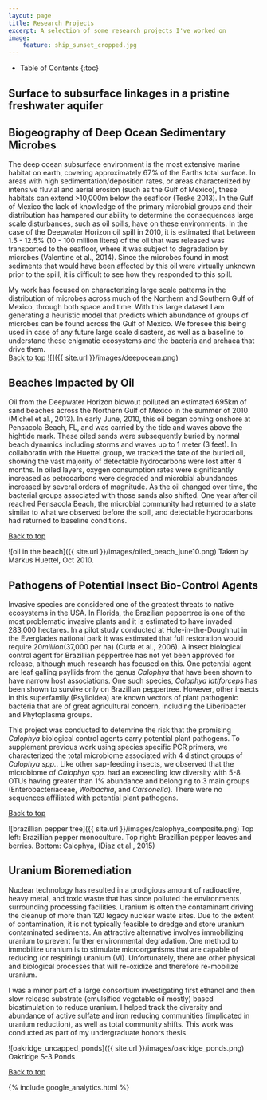 ```yaml
---
layout: page
title: Research Projects
excerpt: A selection of some research projects I've worked on
image:
    feature: ship_sunset_cropped.jpg
---
```


* Table of Contents
{:toc}

## Surface to subsurface linkages in a pristine freshwater aquifer



## Biogeography of Deep Ocean Sedimentary Microbes
The deep ocean subsurface environment is the most extensive marine habitat on earth, covering approximately 67% of the Earths total surface. In areas with high sedimentation/deposition rates, or areas characterized by intensive fluvial and aerial erosion (such as the Gulf of Mexico), these habitats can extend >10,000m below the seafloor (Teske 2013). In the Gulf of Mexico the lack of knowledge of the primary microbial groups and their distribution has hampered our ability to determine the consequences large scale disturbances, such as oil spills, have on these environments. In the case of the Deepwater Horizon oil spill in 2010, it is estimated that between 1.5 - 12.5% (10 - 100 million liters) of the oil that was released was transported to the seafloor, where it was subject to degradation by microbes (Valentine et al., 2014). Since the microbes found in most sediments that would have been affected by this oil were virtually unknown prior to the spill, it is difficult to see how they responded to this spill.

My work has focused on characterizing large scale patterns in the distribution of microbes across much of the Northern and Southern Gulf of Mexico, through both space and time. With this large dataset I am generating a heuristic model that predicts which abundance of groups of microbes can be found across the Gulf of Mexico. We foresee this being used in case of any future large scale disasters, as well as a baseline to understand these enigmatic ecosystems and the bacteria and archaea that drive them.  
<a href="#top">Back to top </a>
![]({{ site.url }}/images/deepocean.png)

## Beaches Impacted by Oil
Oil from the Deepwater Horizon blowout polluted an estimated 695km of sand beaches across the Northern Gulf of Mexico in the summer of 2010 (Michel et al., 2013). In early June, 2010, this oil began coming onshore at Pensacola Beach, FL, and was carried by the tide and waves above the hightide mark. These oiled sands were subsequently buried by normal beach dynamics including storms and waves up to 1 meter (3 feet). In collaboratin with the Huettel group, we tracked the fate of the buried oil, showing the vast majority of detectable hydrocarbons were lost after 4 months. In oiled layers, oxygen consumption rates were significantly increased as petrocarbons were degraded and microbial abundances increased by several orders of magnitude. As the oil changed over time, the bacterial groups associated with those sands also shifted. One year after oil reached Pensacola Beach, the microbial community had returned to a state similar to what we observed before the spill, and detectable hydrocarbons had returned to baseline conditions.

<a href="#top">Back to top </a>

![oil in the beach]({{ site.url }}/images/oiled_beach_june10.png)
Taken by Markus Huettel, Oct 2010.

## Pathogens of Potential Insect Bio-Control Agents
Invasive species are considered one of the greatest threats to native ecosystems in the USA. In Florida, the Brazilian peppertree is one of the most problematic invasive plants and it is estimated to have invaded 283,000 hectares. In a pilot study conducted at Hole-in-the-Doughnut in the Everglades national park it was estimated that full restoration would require $20 million ($37,000 per ha) (Cuda et al., 2006). A insect biological control agent for Brazillian peppertree has not yet been approved for release, although much research has focused on this. One potential agent are leaf galling psyllids from the genus *Calophya* that have been shown to have narrow host associations. One such species, *Calophya latiforceps* has been shown to survive only on Brazillian peppertree. However, other insects in this superfamily (Psylloidea) are known vectors of plant pathogenic bacteria that are of great agricultural concern, including the Liberibacter and Phytoplasma groups.

This project was conducted to detemrine the risk that the promising *Calophya* biological control agents carry potential plant pathogens. To supplement previous work using species specific PCR primers, we characterized the total microbiome associated with 4 distinct groups of *Calophya spp.*. Like other sap-feeding insects, we observed that the microbiome of *Calophya spp.*  had an exceedling low diversity with 5-8 OTUs having greater than 1% abundance and belonging to 3 main groups (Enterobacteriaceae, *Wolbachia*, and *Carsonella*). There were no sequences affiliated with potential plant pathogens.

<a href="#top">Back to top </a>

![brazillian pepper tree]({{ site.url }}/images/calophya_composite.png)
Top left: Brazillian pepper monoculture. Top right: Brazillian pepper leaves and berries.
Bottom: Calophya, (Diaz et al., 2015)

## Uranium Bioremediation
Nuclear technology has resulted in a prodigious amount of radioactive, heavy metal, and toxic waste that has since polluted the environments surrounding processing facilities. Uranium is often the contaminant driving the cleanup of more than 120 legacy nuclear waste sites. Due to the extent of contamination, it is not typically feasible to dredge and store uranium contaminated sediments. An attractive alternative involves immobilizing uranium to prevent further environmental degradation. One method to immobilize uranium is to stimulate microorganisms that are capable of reducing (or respiring) uranium (VI). Unfortunately, there are other physical and biological processes that will re-oxidize and therefore re-mobilize uranium.

I was a minor part of a large consortium investigating first ethanol and then slow release substrate (emulsified vegetable oil mostly) based biostimulation to reduce uranium. I helped track the diversity and abundance of active sulfate and iron reducing communities (implicated in uranium reduction), as well as total community shifts. This work was conducted as part of my undergraduate honors thesis.

![oakridge_uncapped_ponds]({{ site.url }}/images/oakridge_ponds.png)
Oakridge S-3 Ponds

<a href="#top">Back to top </a>

{% include google_analytics.html %}
